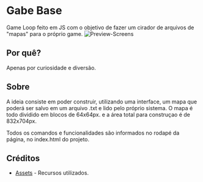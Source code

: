 # Gabe Base

Game Loop feito em JS com o objetivo de fazer um cirador de arquivos de "mapas" para o próprio game.
![Preview-Screens](https://github.com/jeanjjp/gameJs/preview.png)

## Por quê?
Apenas por curiosidade e diversão.

## Sobre

A ideia consiste em poder construir, utilizando uma interface, um mapa que poderá ser salvo em um arquivo .txt e lido pelo próprio sistema.
O mapa é todo dividido em blocos de 64x64px. e a área total para construçao é de 832x704px.

Todos os comandos e funcionalidades são informados no rodapé da página, no index.html do projeto.

## Créditos

* [Assets](https://www.kenney.nl) - Recursos utilizados.


